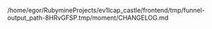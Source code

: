 /home/egor/RubymineProjects/ev1lcap_castle/frontend/tmp/funnel-output_path-8HRvGFSP.tmp/moment/CHANGELOG.md